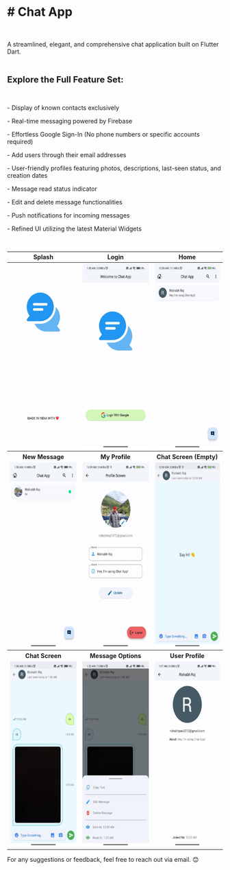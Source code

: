 <h1># Chat App</h1>
<p><br></p>
<p>A streamlined, elegant, and comprehensive chat application built on Flutter Dart.</p>
<p><br></p>
<p><span style="font-size: 20px;"><strong>Explore the Full Feature Set:</strong></span></p>
<p><br></p>
<p>- Display of known contacts exclusively</p>
<p>- Real-time messaging powered by Firebase</p>
<p>- Effortless Google Sign-In (No phone numbers or specific accounts required)</p>
<p>- Add users through their email addresses</p>
<p>- User-friendly profiles featuring photos, descriptions, last-seen status, and creation dates</p>
<p>- Message read status indicator</p>
<p>- Edit and delete message functionalities</p>
<p>- Push notifications for incoming messages</p>
<p>- Refined UI utilizing the latest Material Widgets</p>
<p><br></p>
<table>
  <thead>
    <tr>
      <th>Splash</th>
      <th>Login</th>
      <th>Home</th>
    </tr>
  </thead>
  <tbody>
    <tr>
      <td><img alt="" src="https://github.com/rishabhraj1572/chat_app/blob/master/Screenshots/8.jpg?raw=true" style="height:431px; width:200px" /></td>
      <td><img alt="" src="https://github.com/rishabhraj1572/chat_app/blob/master/Screenshots/5.jpg?raw=true" style="height:431px; width:200px" /></td>
      <td><img alt="" src="https://github.com/rishabhraj1572/chat_app/blob/master/Screenshots/7.jpg?raw=true" style="height:431px; width:200px" /></td>
    </tr>
    <tr>
      <th>New Message</th>
      <th>My Profile</th>
      <th>Chat Screen (Empty)</th>
    </tr>
    <tr>
      <td><img alt="" src="https://github.com/rishabhraj1572/chat_app/blob/master/Screenshots/3.jpg?raw=true" style="height:431px; width:200px" /></td>
      <td><img alt="" src="https://github.com/rishabhraj1572/chat_app/blob/master/Screenshots/6.jpg?raw=true" style="height:431px; width:200px" /></td>
      <td><img alt="" src="https://github.com/rishabhraj1572/chat_app/blob/master/Screenshots/4.jpg?raw=true" style="height:431px; width:200px" /></td>
    </tr>
    <tr>
      <th>Chat Screen</th>
      <th>Message Options</th>
      <th>User Profile</th>
    </tr>
    <tr>
      <td><img alt="" src="https://github.com/rishabhraj1572/chat_app/blob/master/Screenshots/2.jpg?raw=true" style="height:431px; width:200px" /></td>
      <td><img alt="" src="https://github.com/rishabhraj1572/chat_app/blob/master/Screenshots/9.jpg?raw=true" style="height:431px; width:200px" /></td>
      <td><img alt="" src="https://github.com/rishabhraj1572/chat_app/blob/master/Screenshots/1.jpg?raw=true" style="height:431px; width:200px" /></td>
    </tr>
  </tbody>
</table>

<p>For any suggestions or feedback, feel free to reach out via email. 😊</p>
